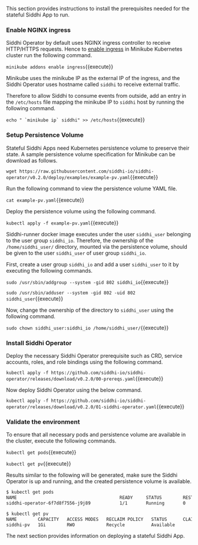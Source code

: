 This section provides instructions to install the prerequisites needed for the stateful Siddhi App to run.

### Enable NGINX ingress

Siddhi Operator by default uses NGINX ingress controller to receive HTTP/HTTPS requests. 
Hence to [enable ingress](https://kubernetes.github.io/ingress-nginx/deploy/) in Minikube Kubernetes cluster run the following command.

`minikube addons enable ingress`{{execute}}

Minikube uses the minikube IP as the external IP of the ingress, and the Siddhi Operator uses hostname called `siddhi` to receive external traffic. 

Therefore to allow Siddhi to consume events from outside, add an entry in the `/etc/hosts` file mapping the minikube IP to `siddhi` host by running the following command.

``` echo " `minikube ip` siddhi" >> /etc/hosts ```{{execute}}

### Setup Persistence Volume

Stateful Siddhi Apps need Kubernetes persistence volume to preserve their state. A sample persistence volume specification for Minikube can be download as follows.

`wget https://raw.githubusercontent.com/siddhi-io/siddhi-operator/v0.2.0/deploy/examples/example-pv.yaml`{{execute}}

Run the following command to view the persistence volume YAML file.

`cat example-pv.yaml`{{execute}}

Deploy the persistence volume using the following command.

`kubectl apply -f example-pv.yaml`{{execute}}

Siddhi-runner docker image executes under the user `siddhi_user` belonging to the user group `siddhi_io`. Therefore, the ownership of the `/home/siddhi_user/` directory, mounted via the persistence volume, should be given to the user `siddhi_user` of user group `siddhi_io`.

First, create a user group `siddhi_io` and add a user `siddhi_user` to it by executing the following commands.

`sudo /usr/sbin/addgroup --system -gid 802 siddhi_io`{{execute}}

`sudo /usr/sbin/adduser --system -gid 802 -uid 802 siddhi_user`{{execute}}

Now, change the ownership of the directory to `siddhi_user` using the following command.

`sudo chown siddhi_user:siddhi_io /home/siddhi_user/`{{execute}}

### Install Siddhi Operator

Deploy the necessary Siddhi Operator prerequisite such as CRD, service accounts, roles, and role bindings using the following command.

`kubectl apply -f https://github.com/siddhi-io/siddhi-operator/releases/download/v0.2.0/00-prereqs.yaml`{{execute}}

Now deploy Siddhi Operator using the below command.

`kubectl apply -f https://github.com/siddhi-io/siddhi-operator/releases/download/v0.2.0/01-siddhi-operator.yaml`{{execute}}

### Validate the environment

To ensure that all necessary pods and persistence volume are available in the cluster, execute the following commands.

`kubectl get pods`{{execute}}

`kubectl get pv`{{execute}}

Results similar to the following will be generated, make sure the Siddhi Operator is up and running, and the created persistence volume is available. 

```sh
$ kubectl get pods
NAME                                       READY     STATUS        RESTARTS   AGE
siddhi-operator-6f7d8f7556-j9j89           1/1       Running       0          2m

$ kubectl get pv
NAME        CAPACITY   ACCESS MODES   RECLAIM POLICY   STATUS      CLAIM     STORAGECLASS   REASON    AGE
siddhi-pv   1Gi        RWO            Recycle          Available             standard                 2m
```

The next section provides information on deploying a stateful Siddhi App.

